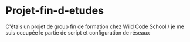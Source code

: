 # Projet-fin-d-etudes
C'étais un projet de group fin de formation chez Wild Code School / je me suis occupée le partie de script et configuration de réseaux

